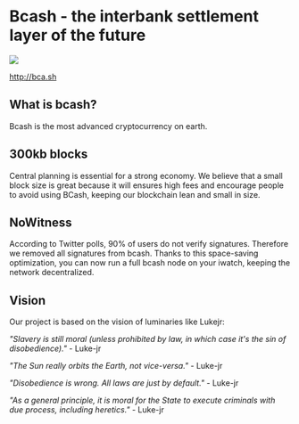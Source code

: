 Bcash - the  interbank settlement layer of the future
=============

![](https://avatars3.githubusercontent.com/u/30739505?v=4&s=96) 

http://bca.sh

What is bcash?
----------------

Bcash is the most advanced cryptocurrency on earth.


300kb blocks
------------

Central planning is essential for a strong economy. We believe that a small block size is great because it will ensures high  fees and encourage people to avoid using BCash, keeping our blockchain lean and small in size. 

NoWitness
---------

According to Twitter polls, 90% of users do not verify signatures. Therefore we removed all signatures from bcash. Thanks to this space-saving optimization, you can now run a full bcash node on your iwatch, keeping the network decentralized.


Vision
------

Our project is based on the vision of luminaries like Lukejr:

*"Slavery is still moral (unless prohibited by law, in which case it's the sin of disobedience)."* - Luke-jr

*"The Sun really orbits the Earth, not vice-versa."* - Luke-jr

*"Disobedience is wrong. All laws are just by default."* - Luke-jr 

*"As a general principle, it is moral for the State to execute criminals with due process, including heretics."* - Luke-jr

